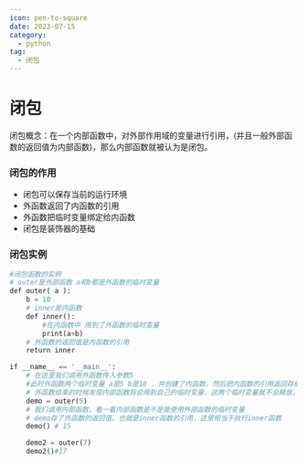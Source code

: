 ```yaml
---
icon: pen-to-square
date: 2023-07-15
category:
  - python
tag:
  - 闭包
---
```

  

# 闭包

闭包概念：在一个内部函数中，对外部作用域的变量进行引用，(并且一般外部函数的返回值为内部函数)，那么内部函数就被认为是闭包。

### 闭包的作用

- 闭包可以保存当前的运行环境
- 外函数返回了内函数的引用
-  外函数把临时变量绑定给内函数
- 闭包是装饰器的基础

### 闭包实例

```python
#闭包函数的实例
# outer是外部函数 a和b都是外函数的临时变量
def outer( a ):
    b = 10
    # inner是内函数
    def inner():
        #在内函数中 用到了外函数的临时变量
        print(a+b)
    # 外函数的返回值是内函数的引用
    return inner

if __name__ == '__main__':
    # 在这里我们调用外函数传入参数5
    #此时外函数两个临时变量 a是5 b是10 ，并创建了内函数，然后把内函数的引用返回存给了demo
    # 外函数结束的时候发现内部函数将会用到自己的临时变量，这两个临时变量就不会释放，会绑定给这个内部函数
    demo = outer(5)
    # 我们调用内部函数，看一看内部函数是不是能使用外部函数的临时变量
    # demo存了外函数的返回值，也就是inner函数的引用，这里相当于执行inner函数
    demo() # 15

    demo2 = outer(7)
    demo2()#17
```

